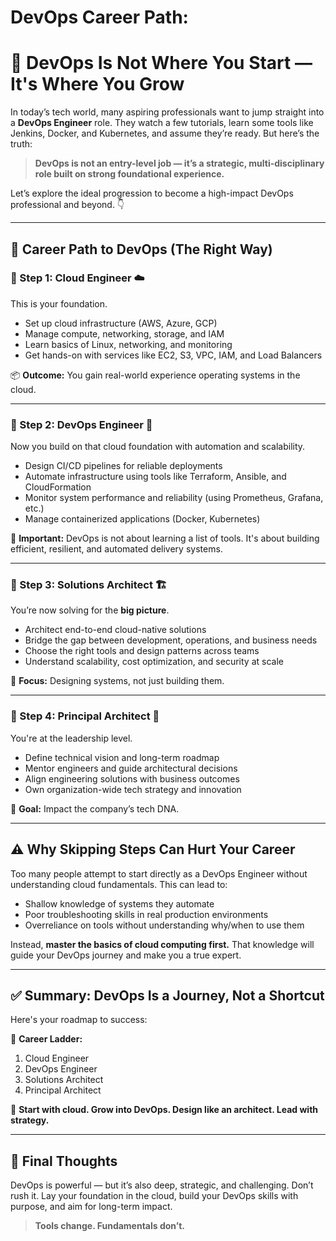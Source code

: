 # DevOps Career Path:

# 🚀 DevOps Is Not Where You Start — It's Where You Grow

In today’s tech world, many aspiring professionals want to jump straight into a **DevOps Engineer** role. They watch a few tutorials, learn some tools like Jenkins, Docker, and Kubernetes, and assume they’re ready. But here’s the truth:

> **DevOps is not an entry-level job — it’s a strategic, multi-disciplinary role built on strong foundational experience.**

Let’s explore the ideal progression to become a high-impact DevOps professional and beyond. 👇

---

## 🔄 Career Path to DevOps (The Right Way)

### 🔹 Step 1: Cloud Engineer ☁️

This is your foundation.

- Set up cloud infrastructure (AWS, Azure, GCP)
- Manage compute, networking, storage, and IAM
- Learn basics of Linux, networking, and monitoring
- Get hands-on with services like EC2, S3, VPC, IAM, and Load Balancers

📦 **Outcome:** You gain real-world experience operating systems in the cloud.

---

### 🔹 Step 2: DevOps Engineer 🔧

Now you build on that cloud foundation with automation and scalability.

- Design CI/CD pipelines for reliable deployments
- Automate infrastructure using tools like Terraform, Ansible, and CloudFormation
- Monitor system performance and reliability (using Prometheus, Grafana, etc.)
- Manage containerized applications (Docker, Kubernetes)

🧠 **Important:** DevOps is not about learning a list of tools. It's about building efficient, resilient, and automated delivery systems.

---

### 🔹 Step 3: Solutions Architect 🏗️

You’re now solving for the **big picture**.

- Architect end-to-end cloud-native solutions
- Bridge the gap between development, operations, and business needs
- Choose the right tools and design patterns across teams
- Understand scalability, cost optimization, and security at scale

📌 **Focus:** Designing systems, not just building them.

---

### 🔹 Step 4: Principal Architect 🧭

You're at the leadership level.

- Define technical vision and long-term roadmap
- Mentor engineers and guide architectural decisions
- Align engineering solutions with business outcomes
- Own organization-wide tech strategy and innovation

🎯 **Goal:** Impact the company’s tech DNA.

---

## ⚠️ Why Skipping Steps Can Hurt Your Career

Too many people attempt to start directly as a DevOps Engineer without understanding cloud fundamentals. This can lead to:

- Shallow knowledge of systems they automate
- Poor troubleshooting skills in real production environments
- Overreliance on tools without understanding why/when to use them

Instead, **master the basics of cloud computing first.** That knowledge will guide your DevOps journey and make you a true expert.

---

## ✅ Summary: DevOps Is a Journey, Not a Shortcut

Here's your roadmap to success:

🔢 **Career Ladder:**

1. Cloud Engineer  
2. DevOps Engineer  
3. Solutions Architect  
4. Principal Architect

🌱 **Start with cloud. Grow into DevOps. Design like an architect. Lead with strategy.**

---

## 🙌 Final Thoughts

DevOps is powerful — but it’s also deep, strategic, and challenging. Don’t rush it. Lay your foundation in the cloud, build your DevOps skills with purpose, and aim for long-term impact.

> **Tools change. Fundamentals don’t.**
